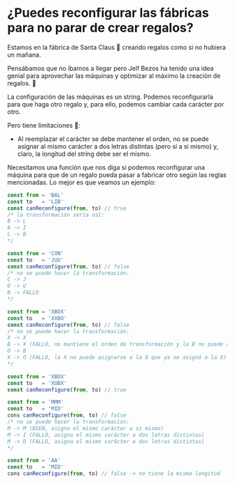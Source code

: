 # ¿Puedes reconfigurar las fábricas para no parar de crear regalos?

Estamos en la fábrica de Santa Claus 🎅 creando regalos como si no hubiera un mañana.

Pensábamos que no íbamos a llegar pero Jelf Bezos ha tenido una idea genial para aprovechar las máquinas y optimizar al máximo la creación de regalos. 🎁

La configuración de las máquinas es un string. Podemos reconfigurarla para que haga otro regalo y, para ello, podemos cambiar cada carácter por otro.

Pero tiene limitaciones 🥲: 
- Al reemplazar el carácter se debe mantener el orden, no se puede asignar al mismo carácter a dos letras distintas (pero sí a si mismo) y, claro, la longitud del string debe ser el mismo.

Necesitamos una función que nos diga si podemos reconfigurar una máquina para que de un regalo pueda pasar a fabricar otro según las reglas mencionadas. Lo mejor es que veamos un ejemplo:

```js
const from = 'BAL'
const to   = 'LIB'
const canReconfigure(from, to) // true
/* la transformación sería así:
B -> L
A -> I
L -> B
*/

const from = 'CON'
const to   = 'JUU'
const canReconfigure(from, to) // false
/* no se puede hacer la transformación:
C -> J
O -> U
N -> FALLO
*/

const from = 'XBOX'
const to   = 'XXBO'
const canReconfigure(from, to) // false
/* no se puede hacer la transformación:
X -> X
B -> X (FALLO, no mantiene el orden de transformación y la B no puede asignarse a la X que ya se asignó a otra) 
O -> B
X -> O (FALLO, la X no puede asignarse a la O que ya se asignó a la X)
*/

const from = 'XBOX'
const to   = 'XOBX'
const canReconfigure(from, to) // true

const from = 'MMM'
const to   = 'MID'
cons canReconfigure(from, to) // false
/* no se puede hacer la transformación:
M -> M (BIEN, asigna el mismo carácter a si mismo)
M -> I (FALLO, asigna el mismo carácter a dos letras distintas)
M -> D (FALLO, asigna el mismo carácter a dos letras distintas)
*/

const from = 'AA'
const to   = 'MID'
cons canReconfigure(from, to) // false -> no tiene la misma longitud
```

